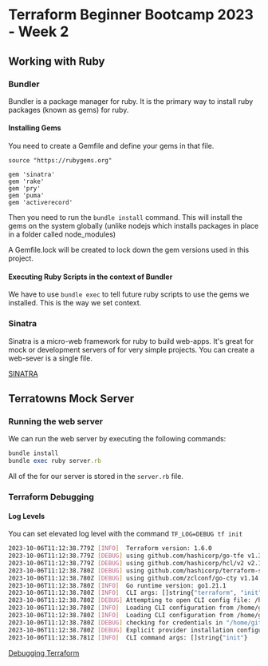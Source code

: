 # Terraform Beginner Bootcamp 2023 - Week 2

## Working with Ruby

### Bundler

Bundler is a package manager for ruby. It is the primary way to install ruby packages (known as gems) for ruby.

#### Installing Gems

You need to create a Gemfile and define your gems in that file.

```
source "https://rubygems.org"

gem 'sinatra'
gem 'rake'
gem 'pry'
gem 'puma'
gem 'activerecord'
```

Then you need to run the `bundle install` command. This will install the gems on the system globally (unlike nodejs which installs packages in place in a folder called node_modules)

A Gemfile.lock will be created to lock down the gem versions used in this project.

#### Executing Ruby Scripts in the context of Bundler

We have to use `bundle exec` to tell future ruby scripts to use the gems we installed. This is the way we set context. 

### Sinatra 

Sinatra is a micro-web framework for ruby to build web-apps. It's great for mock or development servers of for very simple projects. 
You can create a web-sever is a single file.

[SINATRA](https://sinatrarb.com/)

## Terratowns Mock Server

### Running the web server

We can run the web server by executing the following commands:

```rb
bundle install
bundle exec ruby server.rb
```

All of the for our server is stored in the `server.rb` file.

### Terraform Debugging

#### Log Levels

You can set elevated log level with the command `TF_LOG=DEBUG tf init`

```bash
2023-10-06T11:12:38.779Z [INFO]  Terraform version: 1.6.0
2023-10-06T11:12:38.779Z [DEBUG] using github.com/hashicorp/go-tfe v1.34.0
2023-10-06T11:12:38.779Z [DEBUG] using github.com/hashicorp/hcl/v2 v2.18.0
2023-10-06T11:12:38.780Z [DEBUG] using github.com/hashicorp/terraform-svchost v0.1.1
2023-10-06T11:12:38.780Z [DEBUG] using github.com/zclconf/go-cty v1.14.0
2023-10-06T11:12:38.780Z [INFO]  Go runtime version: go1.21.1
2023-10-06T11:12:38.780Z [INFO]  CLI args: []string{"terraform", "init"}
2023-10-06T11:12:38.780Z [DEBUG] Attempting to open CLI config file: /home/gitpod/.terraformrc
2023-10-06T11:12:38.780Z [INFO]  Loading CLI configuration from /home/gitpod/.terraformrc
2023-10-06T11:12:38.780Z [INFO]  Loading CLI configuration from /home/gitpod/.terraform.d/credentials.tfrc.json
2023-10-06T11:12:38.780Z [DEBUG] checking for credentials in "/home/gitpod/.terraform.d/plugins"
2023-10-06T11:12:38.780Z [DEBUG] Explicit provider installation configuration is set
2023-10-06T11:12:38.781Z [INFO]  CLI command args: []string{"init"}

```

[Debugging Terraform](https://developer.hashicorp.com/terraform/internals/debugging)
